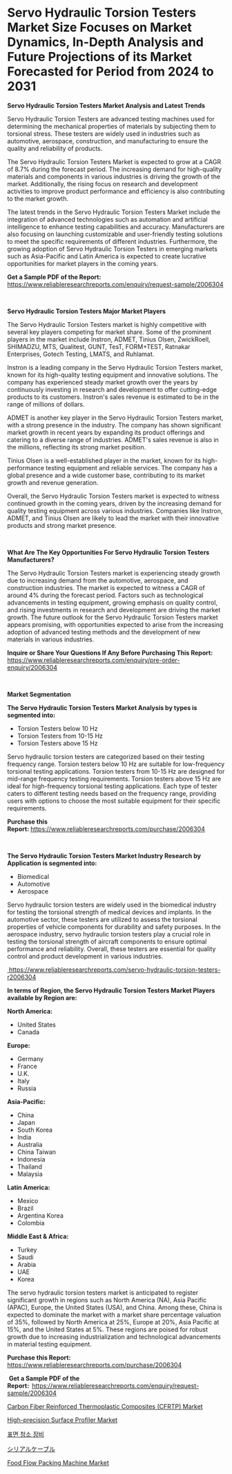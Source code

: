 <p><h1>Servo Hydraulic Torsion Testers Market Size Focuses on Market Dynamics, In-Depth Analysis and Future Projections of its Market Forecasted for Period from 2024 to 2031</h1></p><p><strong>Servo Hydraulic Torsion Testers Market Analysis and Latest Trends</strong></p>
<p><p>Servo Hydraulic Torsion Testers are advanced testing machines used for determining the mechanical properties of materials by subjecting them to torsional stress. These testers are widely used in industries such as automotive, aerospace, construction, and manufacturing to ensure the quality and reliability of products.</p><p>The Servo Hydraulic Torsion Testers Market is expected to grow at a CAGR of 8.7% during the forecast period. The increasing demand for high-quality materials and components in various industries is driving the growth of the market. Additionally, the rising focus on research and development activities to improve product performance and efficiency is also contributing to the market growth.</p><p>The latest trends in the Servo Hydraulic Torsion Testers Market include the integration of advanced technologies such as automation and artificial intelligence to enhance testing capabilities and accuracy. Manufacturers are also focusing on launching customizable and user-friendly testing solutions to meet the specific requirements of different industries. Furthermore, the growing adoption of Servo Hydraulic Torsion Testers in emerging markets such as Asia-Pacific and Latin America is expected to create lucrative opportunities for market players in the coming years.</p></p>
<p><strong>Get a Sample PDF of the Report:&nbsp;</strong> <a href="https://www.reliableresearchreports.com/enquiry/request-sample/2006304">https://www.reliableresearchreports.com/enquiry/request-sample/2006304</a></p>
<p>&nbsp;</p>
<p><strong>Servo Hydraulic Torsion Testers Major Market Players</strong></p>
<p><p>The Servo Hydraulic Torsion Testers market is highly competitive with several key players competing for market share. Some of the prominent players in the market include Instron, ADMET, Tinius Olsen, ZwickRoell, SHIMADZU, MTS, Qualitest, GUNT, TesT, FORM+TEST, Ratnakar Enterprises, Gotech Testing, LMATS, and Ruhlamat.</p><p>Instron is a leading company in the Servo Hydraulic Torsion Testers market, known for its high-quality testing equipment and innovative solutions. The company has experienced steady market growth over the years by continuously investing in research and development to offer cutting-edge products to its customers. Instron's sales revenue is estimated to be in the range of millions of dollars.</p><p>ADMET is another key player in the Servo Hydraulic Torsion Testers market, with a strong presence in the industry. The company has shown significant market growth in recent years by expanding its product offerings and catering to a diverse range of industries. ADMET's sales revenue is also in the millions, reflecting its strong market position.</p><p>Tinius Olsen is a well-established player in the market, known for its high-performance testing equipment and reliable services. The company has a global presence and a wide customer base, contributing to its market growth and revenue generation.</p><p>Overall, the Servo Hydraulic Torsion Testers market is expected to witness continued growth in the coming years, driven by the increasing demand for quality testing equipment across various industries. Companies like Instron, ADMET, and Tinius Olsen are likely to lead the market with their innovative products and strong market presence.</p></p>
<p>&nbsp;</p>
<p><strong>What Are The Key Opportunities For Servo Hydraulic Torsion Testers Manufacturers?</strong></p>
<p><p>The Servo Hydraulic Torsion Testers market is experiencing steady growth due to increasing demand from the automotive, aerospace, and construction industries. The market is expected to witness a CAGR of around 4% during the forecast period. Factors such as technological advancements in testing equipment, growing emphasis on quality control, and rising investments in research and development are driving the market growth. The future outlook for the Servo Hydraulic Torsion Testers market appears promising, with opportunities expected to arise from the increasing adoption of advanced testing methods and the development of new materials in various industries.</p></p>
<p><strong>Inquire or Share Your Questions If Any Before Purchasing This Report:</strong> <a href="https://www.reliableresearchreports.com/enquiry/pre-order-enquiry/2006304">https://www.reliableresearchreports.com/enquiry/pre-order-enquiry/2006304</a></p>
<p>&nbsp;</p>
<p><strong>Market Segmentation</strong></p>
<p><strong>The Servo Hydraulic Torsion Testers Market Analysis by types is segmented into:</strong></p>
<p><ul><li>Torsion Testers below 10 Hz</li><li>Torsion Testers from 10-15 Hz</li><li>Torsion Testers above 15 Hz</li></ul></p>
<p><p>Servo hydraulic torsion testers are categorized based on their testing frequency range. Torsion testers below 10 Hz are suitable for low-frequency torsional testing applications. Torsion testers from 10-15 Hz are designed for mid-range frequency testing requirements. Torsion testers above 15 Hz are ideal for high-frequency torsional testing applications. Each type of tester caters to different testing needs based on the frequency range, providing users with options to choose the most suitable equipment for their specific requirements.</p></p>
<p><strong>Purchase this Report:&nbsp;</strong><a href="https://www.reliableresearchreports.com/purchase/2006304">https://www.reliableresearchreports.com/purchase/2006304</a></p>
<p>&nbsp;</p>
<p><strong>The Servo Hydraulic Torsion Testers Market Industry Research by Application is segmented into:</strong></p>
<p><ul><li>Biomedical</li><li>Automotive</li><li>Aerospace</li></ul></p>
<p><p>Servo hydraulic torsion testers are widely used in the biomedical industry for testing the torsional strength of medical devices and implants. In the automotive sector, these testers are utilized to assess the torsional properties of vehicle components for durability and safety purposes. In the aerospace industry, servo hydraulic torsion testers play a crucial role in testing the torsional strength of aircraft components to ensure optimal performance and reliability. Overall, these testers are essential for quality control and product development in various industries.</p></p>
<p><a href="https://www.reliableresearchreports.com/servo-hydraulic-torsion-testers-r2006304">&nbsp;https://www.reliableresearchreports.com/servo-hydraulic-torsion-testers-r2006304</a></p>
<p><strong>In terms of Region, the Servo Hydraulic Torsion Testers Market Players available by Region are:</strong></p>
<p>
    <p> <strong> North America: </strong>
        <ul>
            <li>United States</li>
            <li>Canada</li>
        </ul>
        </p> 
    <p> <strong> Europe: </strong>
        <ul>
            <li>Germany</li>
            <li>France</li>
            <li>U.K.</li>
            <li>Italy</li>
            <li>Russia</li>
        </ul>
        </p> 
    <p> <strong> Asia-Pacific: </strong>
        <ul>
            <li>China</li>
            <li>Japan</li>
            <li>South Korea</li>
            <li>India</li>
            <li>Australia</li>
            <li>China Taiwan</li>
            <li>Indonesia</li>
            <li>Thailand</li>
            <li>Malaysia</li>
        </ul>
        </p> 
    <p> <strong> Latin America: </strong>
        <ul>
            <li>Mexico</li>
            <li>Brazil</li>
            <li>Argentina Korea</li>
            <li>Colombia</li>
        </ul>
        </p> 
    <p> <strong> Middle East & Africa: </strong>
        <ul>
            <li>Turkey</li>
            <li>Saudi</li>
            <li>Arabia</li>
            <li>UAE</li>
            <li>Korea</li>
        </ul>
    </p>
    </p>
<p><p>The servo hydraulic torsion testers market is anticipated to register significant growth in regions such as North America (NA), Asia Pacific (APAC), Europe, the United States (USA), and China. Among these, China is expected to dominate the market with a market share percentage valuation of 35%, followed by North America at 25%, Europe at 20%, Asia Pacific at 15%, and the United States at 5%. These regions are poised for robust growth due to increasing industrialization and technological advancements in material testing equipment.</p></p>
<p><strong>Purchase this Report: </strong><a href="https://www.reliableresearchreports.com/purchase/2006304">https://www.reliableresearchreports.com/purchase/2006304</a></p>
<p>&nbsp;<strong>Get a Sample PDF of the Report:&nbsp;&nbsp;</strong><a href="https://www.reliableresearchreports.com/enquiry/request-sample/2006304">https://www.reliableresearchreports.com/enquiry/request-sample/2006304</a></p>
<p><strong></strong></p>
<p><p><a href="https://issuu.com/reportprime-2/docs/carbon-fiber-reinforced-thermoplastic-composites-c">Carbon Fiber Reinforced Thermoplastic Composites (CFRTP) Market</a></p><p><a href="https://github.com/seekum/Market-Research-Report-List-2/blob/main/high-precision-surface-profiler-market.md">High-precision Surface Profiler Market</a></p><p><a href="https://github.com/durgin521/Market-Research-Report-List-1/blob/main/366836941765.md">표면 청소 장비</a></p><p><a href="https://github.com/lababdou/Market-Research-Report-List-3/blob/main/607158245900.md">シリアルケーブル</a></p><p><a href="https://github.com/timeliteaut/Market-Research-Report-List-2/blob/main/food-flow-packing-machine-market.md">Food Flow Packing Machine Market</a></p></p>